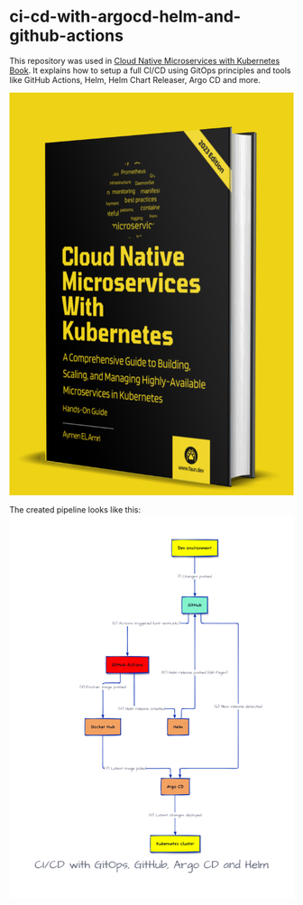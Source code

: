 # ci-cd-with-argocd-helm-and-github-actions

This repository was used in [Cloud Native Microservices with Kubernetes Book](https://leanpub.com/cloud-native-microservices-with-kubernetes/).
It explains how to setup a full CI/CD using GitOps principles and tools like GitHub Actions, Helm, Helm Chart Releaser, Argo CD and more.

![Cloud Native Microservices with Kubernetes Book](images/book.png)


The created pipeline looks like this:
![](images/cicd-pipeline.png)
